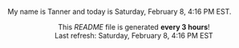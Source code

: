 My name is Tanner and today is Saturday, February 8, 4:16 PM EST.

<p align="center">This <i>README</i> file is generated <b>every 3 hours</b>!</br>Last refresh: Saturday, February 8, 4:16 PM EST<br /></p>
